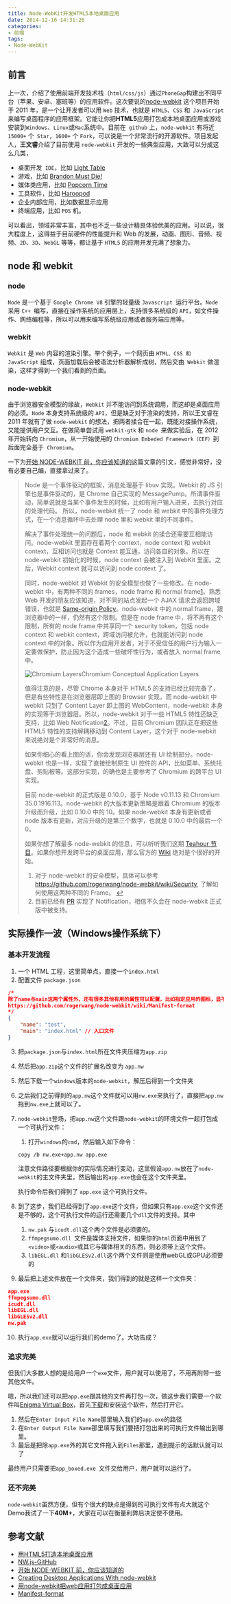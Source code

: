 ```yaml
---
title: Node-WebKit开发HTML5本地桌面应用
date: 2014-12-16 14:31:26
categories:
- 前端
tags:
- Node-WebKit
---
```


## 前言

上一次，介绍了使用前端开发技术栈（`html/css/js`）通过` PhoneGap `构建出不同平台（苹果、安卓、塞班等）的应用软件。这次要说的[node-webkit](https://github.com/rogerwang/node-webkit) 这个项目开始于 2011 年，是一个让开发者可以用 `Web` 技术，也就是 `HTML5`、`CSS` 和` JavaScript` 来编写桌面程序的应用框架。它能让你把**HTML5**应用打包成本地桌面应用或游戏安装到`Windows`、`Linux`或`Mac`系统中。目前在` github` 上，`node-webkit` 有将近` 15000+` 个` Star`，`1600+` 个 `Fork`，可以说是一个非常流行的开源软件。项目发起人，**王文睿**介绍了目前使用 `node-webkit` 开发的一些典型应用，大致可以分成这么几类，

- 桌面开发` IDE`，比如 [Light Table](http://www.lighttable.com/)
- 游戏，比如 [Brandon Must Die!](http://www.brandonmustdie.com/)
- 媒体类应用，比如 [Popcorn Time](http://popcorntime.io/)
- 工具软件，比如 [Haroopod](http://pad.haroopress.com/)
- 企业内部应用，比如数据显示应用
- 终端应用，比如 `POS` 机。

可以看出，领域非常丰富，其中也不乏一些设计精良体验优美的应用。可以说，很大程度上，这得益于目前硬件的性能提升和 Web 的发展，动画、图形、音频、视频、`2D`、`3D`、`WebGL` 等等，都让基于 `HTML5` 的应用开发充满了想象力。

<!--more-->

## node 和 webkit

### node

`Node` 是一个基于 `Google Chrome V8` 引擎的轻量级 `Javascript `运行平台。`Node` 采用 `C++ `编写，直接在操作系统的应用层上，支持很多系统级的 `API`，如文件操作、网络编程等，所以可以用来编写系统级应用或者服务端应用等。

### webkit

`Webkit` 是 `Web` 内容的渲染引擎。举个例子，一个网页由 `HTML、CSS 和 JavaScript` 组成，页面加载后会被语法分析器解析成树，然后交由` Webkit` 做渲染，这样才得到一个我们看到的页面。

### node-webkit

由于浏览器安全模型的缘故，`Webkit` 并不能访问到系统调用，而这却是桌面应用的必须。`Node` 本身支持系统级的 `API`，但是缺乏对于渲染的支持，所以王文睿在 2011 年就有了做 `node-webkit` 的想法，把两者揉合在一起，既能对接操作系统，又能提供用户交互。在做简单尝试用 `webkit-gtk` 和 `node `来做实验后，在 2012 年开始转向 `Chromium`，从一开始使用的 `Chromium Embeded Framework（CEF）`到后面完全基于` Chromium`。

一下为[开始 NODE-WEBKIT 前，你应该知道的](http://yedingding.com/2014/07/28/node-webkit-intro.html)这篇文章的引文，感觉非常好，没有必要自己编，直接拿过来了。

> Node 是一个事件驱动的框架，消息处理基于 libuv 实现。Webkit 的 JS 引擎也是事件驱动的，是 Chrome 自己实现的 MessagePump。所谓事件驱动，简单说就是当某个事件发生的时候，比如有用户输入进来，去执行对应的处理代码。 所以，node-webkit 统一了 node 和 webkit 中的事件处理方式，在一个消息循环中去处理 node 里和 webkit 里的不同事件。
>
> 解决了事件处理统一的问题后，node 和 webkit 的揉合还需要互相能访问。node-webkit 里面存在着两个 context，node context 和 webkit context，互相访问也就是 Context 能互通，访问各自的对象。所以在 node-webkit 初始化的时候，node context 会被注入到 WebKit 里面。之后，Webkit context 就可以访问到 node context 了。
>
> 同时，node-webkit 对 Webkit 的安全模型也做了一些修改。在 node-webkit 中，有两种不同的 frames，node frame 和 normal frame[1](http://yedingding.com/2014/07/28/node-webkit-intro.html#fn:1)。熟悉 Web 开发的朋友应该知道，对不同的站点发起一个 AJAX 请求会返回跨域错误，也就是 [Same-origin Policy](http://en.wikipedia.org/wiki/Same_origin_policy)。node-webkit 中的 normal frame，跟浏览器中的一样，仍然有这个限制。但是在 node frame 中，将不再有这个限制，所有的 node frame 中共享同一个 security token，包括 node context 和 webkit context，跨域访问被允许，也就能访问到 node context 中的对象。所以作为应用开发者，对于不受信任的用户行为输入一定要做保护，防止因为这个造成一些破坏性行为，或者放入 normal frame 中。
>
> ![Chromium Layers](http://yedingding.com/images/node-webkit-intro/chromium-layers.jpg?1477738241)Chromium Conceptual Application Layers
>
> 值得注意的是，尽管 Chrome 本身对于 HTML5 的支持已经比较完备了，但是有些特性是在浏览器层即上图的 Browser 实现，而 node-webkit 中 webkit 只到了 Content Layer 即上图的 WebContent，node-webkit 本身的实现等于浏览器层。所以，node-webkit 对于一些 HTML5 特性还缺乏支持，比如 Web Notification[2](http://yedingding.com/2014/07/28/node-webkit-intro.html#fn:2)。不过，目前 Chromium 团队正在把这些 HTML5 特性的支持解耦移动到 Content Layer，这个对于 node-webkit 来说绝对是个非常好的消息。
>
> 如果你细心的看上图的话，你会发现浏览器层还有 UI 绘制部分。node-webkit 也是一样，实现了直接绘制原生 UI 控件的 API，比如菜单、系统托盘、剪贴板等。这部分实现，的确也是主要参考了 Chromium 的跨平台 UI 实现。
>
> 目前 node-webkit 的正式版是 0.10.0，基于 Node v0.11.13 和 Chromium 35.0.1916.113。node-webkit 的大版本更新策略是跟着 Chromium 的版本升级而升级，比如 0.10.0 中的 10。如果 node-webkit 本身有更新或者 node 版本有更新，对应升级的是第三个数字，也就是 0.10.0 中的最后一个 0。
>
> 如果你想了解最多 node-webkit 的信息，可以听听我们这期 [Teahour 节目](http://teahour.fm/2014/07/22/node-webkit-with-rogerwang.html)。如果你想开发跨平台的桌面应用，那么官方的 [Wiki](https://github.com/rogerwang/node-webkit/wiki) 绝对是个很好的开始。
>
> 1. 对于 node-webkit 的安全模型，具体可以参考 https://github.com/rogerwang/node-webkit/wiki/Security, 了解如何使用这两种不同的 Frame。 [↩](http://yedingding.com/2014/07/28/node-webkit-intro.html#fnref:1)
> 2. 目前已经有 [PR](https://github.com/rogerwang/node-webkit/pull/1951) 实现了 Notification，相信不久会在 node-webkit 正式版中被支持。



## 实际操作一波（Windows操作系统下）

### 基本开发流程

1. 一个 HTML 工程，这里简单点，直接一个`index.html`
2. 配置文件 `package.json`

```json
/*
除了name与main这两个属性外，还有很多其他有用的属性可以配置，比如指定应用的图标，显不显示浏览器的工具栏，指定浏览器的初始大小等等，具体的配置参数文档可看这里
https://github.com/rogerwang/node-webkit/wiki/Manifest-format
*/
{
    "name": "test",
    "main": "index.html" // 入口文件
}
```

3. 把`package.json`与`index.html`所在文件夹压缩为`app.zip`

4. 然后把`app.zip`这个文件的扩展名改变为 `app.nw`

5. 然后下载一个`windows`版本的`node-webkit`，解压后得到一个文件夹

6. 之后我们之前得到的`app.nw`这个文件就可以用`nw.exe`来执行了，直接把`app.nw`拖到`nw.exe`上就可以了。

7. `node-webkit`登场，把`app.nw`这个文件跟`node-webkit`的环境文件一起打包成一个可执行文件：

   1. 打开`windows`的`cmd`，然后输入如下命令：

   ```
   copy /b nw.exe+app.nw app.exe
   ```

   注意文件路径要根据你的实际情况进行变动，这里假设`app.nw`放在了`node-webkit`的主文件夹里，然后输出的`app.exe`也会在这个文件夹里。

   执行命令后我们得到了 `app.exe` 这个可执行文件。

8. 到了这步，我们已经得到了`app.exe`这个文件，但如果只有`app.exe`这个文件还是不够的，这个可执行文件的运行还需要几个`dll`文件的支持。其中
   1.  `nw.pak` 与` icudt.dll `这个两个文件是必须要的。
   2. `ffmpegsumo.dll `文件是媒体支持文件，如果你的`html`页面中用到了`<video>`或`<audio>`或其它与媒体相关的东西，则必须带上这个文件。
   3. `libEGL.dll` 和` libGLESv2.dll `这个两个文件则是使用webGL或GPU必须要的

9. 最后把上述文件放在一个文件夹，我们得到的就是这样一个文件夹：

```json
app.exe
ffmpegsumo.dll
icudt.dll
libEGL.dll
libGLESv2.dll
nw.pak
```

10. 执行`app.exe`就可以运行我们的demo了。大功告成？

### 追求完美

但我们大多数人想的是给用户一个`exe`文件，用户就可以使用了，不用再附带一些其他文件。

嗯，所以我们还可以把`app.exe`跟其他的文件再打包一次，做这步我们需要一个软件叫[Enigma Virtual Box](http://enigmaprotector.com/en/aboutvb.html)，首先[下载](http://enigmaprotector.com/assets/files/enigmavb.exe)和安装这个软件，然后打开它。

1. 然后在`Enter Input File Name`那里输入我们的`app.exe`的路径
2. 在`Enter Output File Name`那里填写我们要把打包出来的可执行文件输出到哪里。
3. 最后是把除`app.exe`外的其它文件拖入到`Files`那里，遇到提示的话默认就可以了

最终用户只需要把`app_boxed.exe `文件交给用户，用户就可以运行了。

### 还不完美

`node-webkit`虽然方便，但有个很大的缺点是得到的可执行文件有点大就这个Demo我试了一下**40M+**，大家在可以在衡量利弊后决定使不使用。



## 参考文献

- [用HTML5打造本地桌面应用](http://www.webhek.com/post/html5-native-desktop-app.html)
- [NW.js-GitHub](https://github.com/nwjs/nw.js)
- [开始 NODE-WEBKIT 前，你应该知道的](http://yedingding.com/2014/07/28/node-webkit-intro.html)
- [Creating Desktop Applications With node-webkit](https://strongloop.com/strongblog/creating-desktop-applications-with-node-webkit/)
- [用node-webkit把web应用打包成桌面应用](https://www.cnblogs.com/2050/p/3543011.html)
- [Manifest-format](https://github.com/nwjs/nw.js/wiki/Manifest-format)
